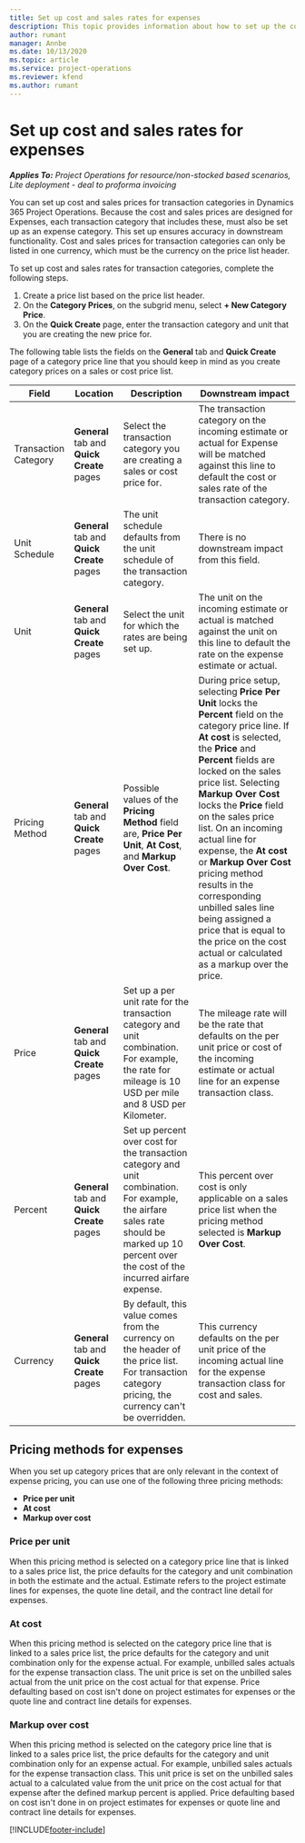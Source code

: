 ```yaml
---
title: Set up cost and sales rates for expenses
description: This topic provides information about how to set up the cost and sales rates for transaction and expense categories. 
author: rumant
manager: Annbe
ms.date: 10/13/2020
ms.topic: article
ms.service: project-operations
ms.reviewer: kfend 
ms.author: rumant
---
```


# Set up cost and sales rates for expenses

_**Applies To:** Project Operations for resource/non-stocked based scenarios, Lite deployment - deal to proforma invoicing_

You can set up cost and sales prices for transaction categories in Dynamics 365 Project Operations. Because the cost and sales prices are designed for Expenses, each transaction category that includes these, must also be set up as an expense category. This set up ensures accuracy in downstream functionality. Cost and sales prices for transaction categories can only be listed in one currency, which must be the currency on the price list header.

To set up cost and sales rates for transaction categories, complete the following steps. 

1. Create a price list based on the price list header. 
2. On the **Category Prices**, on the subgrid menu, select **+ New Category Price**. 
3. On the **Quick Create** page, enter the transaction category and unit that you are creating the new price for.

The following table lists the fields on the **General** tab and **Quick Create** page of a category price line that you should keep in mind as you create category prices on a sales or cost price list.

| Field | Location | Description | Downstream impact |
| --- | --- | --- | --- |
| Transaction Category | **General** tab and **Quick Create** pages | Select the transaction category you are creating a sales or cost price for. | The transaction category on the incoming estimate or actual for Expense will be matched against this line to default the cost or sales rate of the transaction category. |
| Unit Schedule | **General** tab and **Quick Create** pages | The unit schedule defaults from the unit schedule of the transaction category. | There is no downstream impact from this field. |
| Unit | **General** tab and **Quick Create** pages | Select the unit for which the rates are being set up. | The unit on the incoming estimate or actual is matched against the unit on this line to default the rate on the expense estimate or actual. |
| Pricing Method | **General** tab and **Quick Create** pages | Possible values of the **Pricing Method** field are, **Price Per Unit**, **At Cost**, and **Markup Over Cost**. | During price setup, selecting **Price Per Unit** locks the **Percent** field on the category price line. If **At cost** is selected, the **Price** and **Percent** fields are locked on the sales price list. Selecting **Markup Over Cost** locks the **Price** field on the sales price list. On an incoming actual line for expense, the **At cost** or **Markup Over Cost** pricing method results in the corresponding unbilled sales line being assigned a price that is equal to the price on the cost actual or calculated as a markup over the price. |
| Price | **General** tab and **Quick Create** pages | Set up a per unit rate for the transaction category and unit combination. For example, the rate for mileage is 10 USD per mile and 8 USD per Kilometer. | The mileage rate will be the rate that defaults on the per unit price or cost of the incoming estimate or actual line for an expense transaction class.|
| Percent | **General** tab and **Quick Create** pages | Set up percent over cost for the transaction category and unit combination. For example, the airfare sales rate should be marked up 10 percent over the cost of the incurred airfare expense. | This percent over cost is only applicable on a sales price list when the pricing method selected is **Markup Over Cost**. |
| Currency | **General** tab and **Quick Create** pages | By default, this value comes from the currency on the header of the price list. For transaction category pricing, the currency can't be overridden. | This currency defaults on the per unit price of the incoming actual line for the expense transaction class for cost and sales. |

## Pricing methods for expenses

When you set up category prices that are only relevant in the context of expense pricing, you can use one of the following three pricing methods:

- **Price per unit**
- **At cost**
- **Markup over cost**

### Price per unit
When this pricing method is selected on a category price line that is linked to a sales price list, the price defaults for the category and unit combination in both the estimate and the actual. Estimate refers to the project estimate lines for expenses, the quote line detail, and the contract line detail for expenses.

### At cost
When this pricing method is selected on the category price line that is linked to a sales price list, the price defaults for the category and unit combination only for the expense actual. For example, unbilled sales actuals for the expense transaction class. The unit price is set on the unbilled sales actual from the unit price on the cost actual for that expense. Price defaulting based on cost isn't done on project estimates for expenses or the quote line and contract line details for expenses.

### Markup over cost
When this pricing method is selected on the category price line that is linked to a sales price list, the price defaults for the category and unit combination only for an expense actual. For example, unbilled sales actuals for the expense transaction class. This unit price is set on the unbilled sales actual to a calculated value from the unit price on the cost actual for that expense after the defined markup percent is applied. Price defaulting based on cost isn't done in on project estimates for expenses or quote line and contract line details for expenses.


[!INCLUDE[footer-include](../includes/footer-banner.md)]